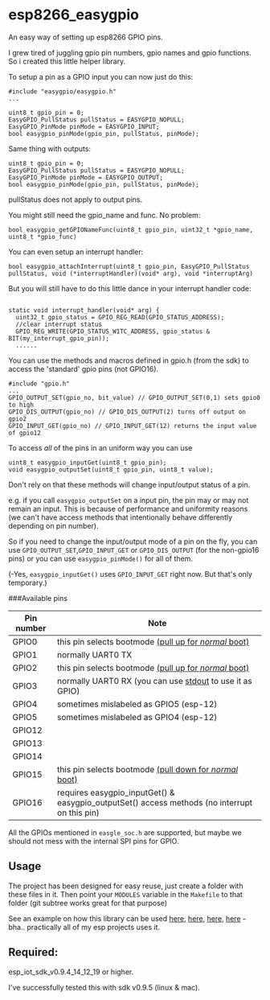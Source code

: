 # esp8266_easygpio
An easy way of setting up esp8266 GPIO pins.

I grew tired of juggling gpio pin numbers, gpio names and gpio functions. So i created this little helper library.

To setup a pin as a GPIO input you can now just do this:

```
#include "easygpio/easygpio.h"
...

uint8_t gpio_pin = 0;
EasyGPIO_PullStatus pullStatus = EASYGPIO_NOPULL;
EasyGPIO_PinMode pinMode = EASYGPIO_INPUT;
bool easygpio_pinMode(gpio_pin, pullStatus, pinMode);
```

Same thing with outputs:
```
uint8_t gpio_pin = 0;
EasyGPIO_PullStatus pullStatus = EASYGPIO_NOPULL;
EasyGPIO_PinMode pinMode = EASYGPIO_OUTPUT;
bool easygpio_pinMode(gpio_pin, pullStatus, pinMode);
```
pullStatus does not apply to output pins.

You might still need the gpio_name and func. No problem:
```
bool easygpio_getGPIONameFunc(uint8_t gpio_pin, uint32_t *gpio_name, uint8_t *gpio_func)
```

You can even setup an interrupt handler:
```
bool easygpio_attachInterrupt(uint8_t gpio_pin, EasyGPIO_PullStatus pullStatus, void (*interruptHandler)(void* arg), void *interruptArg)
```

But you will still have to do this little dance in your interrupt handler code:
```

static void interrupt_handler(void* arg) {
  uint32_t gpio_status = GPIO_REG_READ(GPIO_STATUS_ADDRESS);
  //clear interrupt status
  GPIO_REG_WRITE(GPIO_STATUS_W1TC_ADDRESS, gpio_status & BIT(my_interrupt_gpio_pin));
  ......
```

You can use the methods and macros defined in gpio.h (from the sdk) to access the 'standard' gpio pins (not GPIO16).
```
#include "gpio.h"
...
GPIO_OUTPUT_SET(gpio_no, bit_value) // GPIO_OUTPUT_SET(0,1) sets gpio0 to high
GPIO_DIS_OUTPUT(gpio_no) // GPIO_DIS_OUTPUT(2) turns off output on gpio2
GPIO_INPUT_GET(gpio_no) // GPIO_INPUT_GET(12) returns the input value of gpio12
```

To access *all* of the pins in an uniform way you can use 
```
uint8_t easygpio_inputGet(uint8_t gpio_pin);
void easygpio_outputSet(uint8_t gpio_pin, uint8_t value);
```
Don't rely on that these methods will change input/output status of a pin.

e.g. if you call ```easygpio_outputSet``` on a input pin, the pin may or may not remain an input. This is because of performance and uniformity reasons (we can't have access methods that intentionally behave differently depending on pin number).

So if you need to change the input/output mode of a pin on the fly, you can use ```GPIO_OUTPUT_SET```,```GPIO_INPUT_GET``` or ```GPIO_DIS_OUTPUT``` (for the non-gpio16 pins) or you can use ```easygpio_pinMode()``` for all of them.

(-Yes, ```easygpio_inputGet()``` uses ```GPIO_INPUT_GET``` right now. But that's only temporary.)

###Available pins

Pin number | Note
-----------|------
GPIO0 	   | this pin selects bootmode [(pull up for *normal* boot)](https://github.com/esp8266/esp8266-wiki/wiki/Boot-Process#esp-boot-modes)
GPIO1      | normally UART0 TX 
GPIO2 	   | this pin selects bootmode [(pull up for *normal* boot)](https://github.com/esp8266/esp8266-wiki/wiki/Boot-Process#esp-boot-modes)
GPIO3      | normally UART0 RX (you can use [stdout](https://github.com/eadf/esp8266_stdout) to use it as GPIO)
GPIO4      | sometimes mislabeled as GPIO5 (esp-12)
GPIO5      | sometimes mislabeled as GPIO4 (esp-12)
GPIO12     | 
GPIO13     |
GPIO14     |
GPIO15 	   | this pin selects bootmode [(pull down for *normal* boot)](https://github.com/esp8266/esp8266-wiki/wiki/Boot-Process#esp-boot-modes)
GPIO16      | requires easygpio_inputGet() & easygpio_outputSet() access methods (no interrupt on this pin)

All the GPIOs mentioned in ```easgle_soc.h``` are supported, but maybe we should not mess with the internal SPI pins for GPIO.

## Usage

The project has been designed for easy reuse, just create a folder with these files in it. Then point your ```MODULES``` variable in the ```Makefile``` to that folder (git subtree works great for that purpose)

See an example on how this library can be used [here](https://github.com/eadf/esp8266_digoleserial), [here](https://github.com/eadf/esp_mqtt_lcd), [here](https://github.com/eadf/esp8266_ping), [here](https://github.com/eadf/esp_mqtt_ports) - bha.. practically all of my esp projects uses it.


## Required:

esp_iot_sdk_v0.9.4_14_12_19 or higher.

I've successfully tested this with sdk v0.9.5 (linux & mac).
